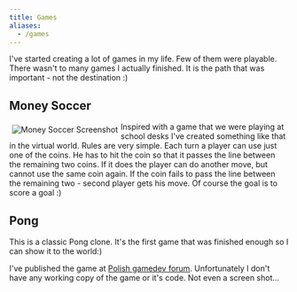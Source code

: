 ```yaml
---
title: Games
aliases: 
  - /games
---
```

<style>
  img.small {
    max-width: 200px;
    max-height: 100px;
    float: left;
    margin: 5px;
  }
</style>

I've started creating a lot of games in my life. Few of them were playable. There wasn't to many games I actually finished. It is the path that was important - not the destination :)

## Money Soccer
<a href="http://i11.photobucket.com/albums/a192/doszes/money.png" data-lightbox="image-2" data-title="Money Soccer">
  <img src="http://i11.photobucket.com/albums/a192/doszes/money.png" class="small" alt="Money Soccer Screenshot">
</a>
Inspired with a game that we were playing at school desks I've created something like that in the virtual world. Rules are very simple. Each turn a player can use just one of the coins. He has to hit the coin so that it passes the line between the remaining two coins. If it does the player can do another move, but cannot use the same coin again. If the coin fails to pass the line between the remaining two - second player gets his move. Of course the goal is to score a goal :)

## Pong
This is a classic Pong clone. It's the first game that was finished enough so I can show it to the world:)

I've published the game at [Polish gamedev forum][pong-post]. Unfortunately I don't have any working copy of the game or it's code. Not even a screen shot...

[pong-post]: http://forum.gamedev.pl/index.php/topic,161.0.html
